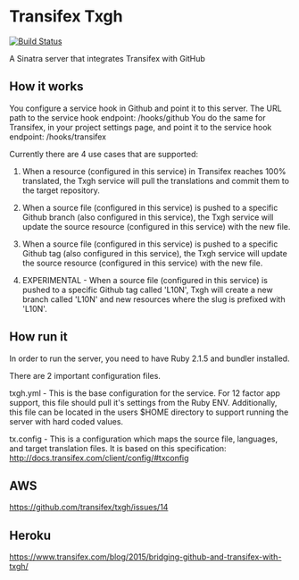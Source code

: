 Transifex Txgh
====

[![Build Status](https://travis-ci.org/transifex/txgh.svg?branch=devel)](https://travis-ci.org/transifex/txgh)

A Sinatra server that integrates Transifex with GitHub

How it works
---

You configure a service hook in Github and point it to this server. The URL path to the service hook endpoint: /hooks/github
You do the same for Transifex, in your project settings page, and point it to the service hook endpoint: /hooks/transifex

Currently there are 4 use cases that are supported:

1) When a resource (configured in this service) in Transifex reaches 100% translated, the Txgh service will pull the translations and commit them to the target repository.

2) When a source file (configured in this service) is pushed to a specific Github branch (also configured in this service), the Txgh service will update the source resource (configured in this service) with the new file.

3) When a source file (configured in this service) is pushed to a specific Github tag (also configured in this service), the Txgh service will update the source resource (configured in this service) with the new file.

4) EXPERIMENTAL - When a source file (configured in this service) is pushed to a specific Github tag called 'L10N', Txgh will create a new branch called 'L10N' and new resources where the slug is prefixed with 'L10N'. 


How run it
---

In order to run the server, you need to have Ruby 2.1.5 and bundler installed.

There are 2 important configuration files.

txgh.yml - This is the base configuration for the service.  For 12 factor app support, this file should pull it's settings from the Ruby ENV.  Additionally, this file can be located in the users $HOME directory to support running the server with hard coded values.


tx.config - This is a configuration which maps the source file, languages, and target translation files.  It is based on this specification: http://docs.transifex.com/client/config/#txconfig


AWS
---

https://github.com/transifex/txgh/issues/14


Heroku
---

https://www.transifex.com/blog/2015/bridging-github-and-transifex-with-txgh/



